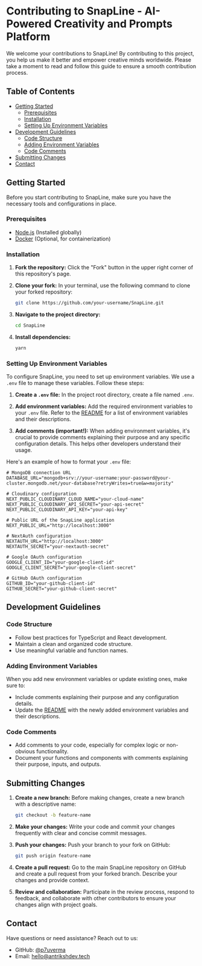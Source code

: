 # Contributing to SnapLine - AI-Powered Creativity and Prompts Platform

We welcome your contributions to SnapLine! By contributing to this project, you help us make it better and empower creative minds worldwide. Please take a moment to read and follow this guide to ensure a smooth contribution process.

## Table of Contents

- [Getting Started](#getting-started)
  - [Prerequisites](#prerequisites)
  - [Installation](#installation)
  - [Setting Up Environment Variables](#setting-up-environment-variables)
- [Development Guidelines](#development-guidelines)
  - [Code Structure](#code-structure)
  - [Adding Environment Variables](#adding-environment-variables)
  - [Code Comments](#code-comments)
- [Submitting Changes](#submitting-changes)
- [Contact](#contact)

## Getting Started

Before you start contributing to SnapLine, make sure you have the necessary tools and configurations in place.

### Prerequisites

- [Node.js](https://nodejs.org/) (Installed globally)
- [Docker](https://www.docker.com/) (Optional, for containerization)

### Installation

1. **Fork the repository:** Click the "Fork" button in the upper right corner of this repository's page.

2. **Clone your fork:** In your terminal, use the following command to clone your forked repository:

   ```bash
   git clone https://github.com/your-username/SnapLine.git
   ```

3. **Navigate to the project directory:**

   ```bash
   cd SnapLine
   ```

4. **Install dependencies:**

   ```bash
   yarn
   ```

### Setting Up Environment Variables

To configure SnapLine, you need to set up environment variables. We use a `.env` file to manage these variables. Follow these steps:

1. **Create a `.env` file:** In the project root directory, create a file named `.env`.

2. **Add environment variables:** Add the required environment variables to your `.env` file. Refer to the [README](README.md) for a list of environment variables and their descriptions.

3. **Add comments (important!):** When adding environment variables, it's crucial to provide comments explaining their purpose and any specific configuration details. This helps other developers understand their usage.

Here's an example of how to format your `.env` file:

```env
# MongoDB connection URL
DATABASE_URL="mongodb+srv://your-username:your-password@your-cluster.mongodb.net/your-database?retryWrites=true&w=majority"

# Cloudinary configuration
NEXT_PUBLIC_CLOUDINARY_CLOUD_NAME="your-cloud-name"
NEXT_PUBLIC_CLOUDINARY_API_SECRET="your-api-secret"
NEXT_PUBLIC_CLOUDINARY_API_KEY="your-api-key"

# Public URL of the SnapLine application
NEXT_PUBLIC_URL="http://localhost:3000"

# NextAuth configuration
NEXTAUTH_URL="http://localhost:3000"
NEXTAUTH_SECRET="your-nextauth-secret"

# Google OAuth configuration
GOOGLE_CLIENT_ID="your-google-client-id"
GOOGLE_CLIENT_SECRET="your-google-client-secret"

# GitHub OAuth configuration
GITHUB_ID="your-github-client-id"
GITHUB_SECRET="your-github-client-secret"

```

## Development Guidelines

### Code Structure

- Follow best practices for TypeScript and React development.
- Maintain a clean and organized code structure.
- Use meaningful variable and function names.

### Adding Environment Variables

When you add new environment variables or update existing ones, make sure to:

- Include comments explaining their purpose and any configuration details.
- Update the [README](README.md) with the newly added environment variables and their descriptions.

### Code Comments

- Add comments to your code, especially for complex logic or non-obvious functionality.
- Document your functions and components with comments explaining their purpose, inputs, and outputs.

## Submitting Changes

1. **Create a new branch:** Before making changes, create a new branch with a descriptive name:

   ```bash
   git checkout -b feature-name
   ```

2. **Make your changes:** Write your code and commit your changes frequently with clear and concise commit messages.

3. **Push your changes:** Push your branch to your fork on GitHub:

   ```bash
   git push origin feature-name
   ```

4. **Create a pull request:** Go to the main SnapLine repository on GitHub and create a pull request from your forked branch. Describe your changes and provide context.

5. **Review and collaboration:** Participate in the review process, respond to feedback, and collaborate with other contributors to ensure your changes align with project goals.

## Contact

Have questions or need assistance? Reach out to us:

- GitHub: [@p7uverma](https://github.com/p7uverma)
- Email: hello@antrikshdev.tech
